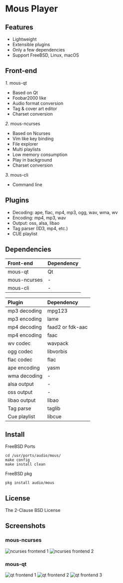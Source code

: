 <!-- font font-family="monospace" -->


# Mous Player

## Features
* Lightweight
* Extensible plugins
* Only a few dependencies
* Support FreeBSD, Linux, macOS

## Front-end

*1*. mous-qt
* Based on Qt
* Foobar2000 like
* Audio format conversion
* Tag & cover art editor
* Charset conversion

*2*. mous-ncurses
* Based on Ncurses
* Vim like key binding
* File explorer
* Multi playlists
* Low memory consumption
* Play in background
* Charset conversion

*3*. mous-cli
* Command line

## Plugins
* Decoding: ape, flac, mp4, mp3, ogg, wav, wma, wv
* Encoding: mp4, mp3, wav
* Output: oss, alsa, libao
* Tag parser (ID3, mp4, etc.)
* CUE playlist

## Dependencies

| Front-end | Dependency |
|:---|:---|
| mous-qt | Qt |
| mous-ncurses | - |
| mous-cli | - |

| Plugin | Dependency |
|:---|:---|
| mp3 decoding | mpg123 |
| mp3 encoding | lame |
| mp4 decoding | faad2 or fdk-aac |
| mp4 encoding | faac |
| wv codec | wavpack |
| ogg codec | libvorbis |
| flac codec |flac |
| ape encoding | yasm |
| wma decoding | - |
| alsa output | - |
| oss output | - |
| libao output | libao |
| Tag parse | taglib |
| Cue playlist | libcue |

## Install

FreeBSD Ports
```
cd /usr/ports/audio/mous/
make config
make install clean
```

FreeBSD pkg
```
pkg install audio/mous
```

## License
The 2-Clause BSD License

## Screenshots

### mous-ncurses

![ncurses frontend 1](https://github.com/bsdelf/mous/raw/master/screenshot/ncurses-play.png)
![ncurses frontend 2](https://github.com/bsdelf/mous/raw/master/screenshot/ncurses-explorer.png)

### mous-qt

![qt frontend 1](https://github.com/bsdelf/mous/raw/master/screenshot/qt.png)
![qt frontend 2](https://github.com/bsdelf/mous/raw/master/screenshot/qt-conv.png)
![qt frontend 3](https://github.com/bsdelf/mous/raw/master/screenshot/qt5-macos.png)

<!--/font-->
